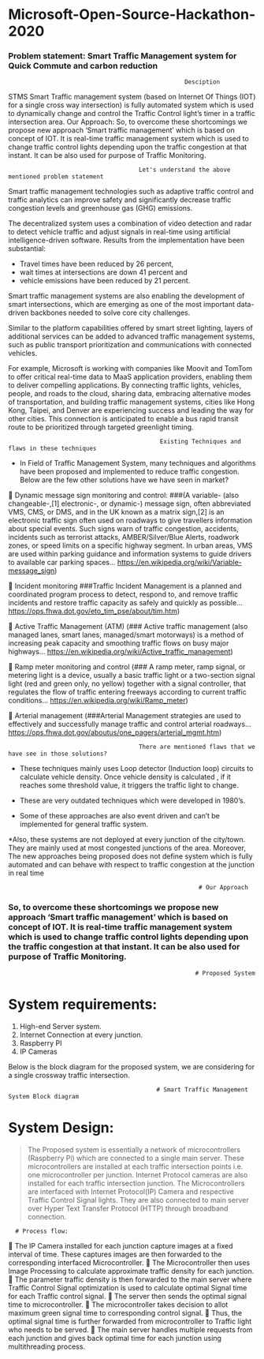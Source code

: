 # Microsoft-Open-Source-Hackathon-2020

### Problem statement: Smart Traffic Management system for Quick Commute and carbon reduction

                                                      Desciption
STMS Smart Traffic management system (based on Internet Of Things (IOT) for a single cross way intersection) is fully automated system which is used to dynamically change and control the Traffic Control light’s timer in a traffic intersection area.
Our Approach:
So, to overcome these shortcomings we propose new approach ‘Smart traffic management’ which is based on concept of IOT.
It is real-time traffic management system which is used to change traffic control lights depending upon the traffic congestion at that instant.
It can be also used for purpose of Traffic Monitoring.

      
                                         Let's understand the above mentioned problem statement
                                        
Smart traffic management technologies such as adaptive traffic control and traffic analytics can improve safety and significantly decrease traffic congestion levels and greenhouse gas (GHG) emissions.

The decentralized system uses a combination of video detection and radar to detect vehicle traffic and adjust signals in real-time using artificial intelligence-driven software. Results from the implementation have been substantial: 
* Travel times have been reduced by 26 percent, 
* wait times at intersections are down 41 percent and 
* vehicle emissions have been reduced by 21 percent.  

Smart traffic management systems are also enabling the development of smart intersections, which are emerging as one of the most important data-driven backbones needed to solve core city challenges.

Similar to the platform capabilities offered by smart street lighting, layers of additional services can be added to advanced traffic management systems, such as public transport prioritization and communications with connected vehicles.

For example, Microsoft is working with companies like Moovit and TomTom to offer critical real-time data to MaaS application providers, enabling them to deliver compelling applications. By connecting traffic lights, vehicles, people, and roads to the cloud, sharing data, embracing alternative modes of transportation, and building traffic management systems, cities like Hong Kong, Taipei, and Denver are experiencing success and leading the way for other cities. This connection is anticipated to enable a bus rapid transit route to be prioritized through targeted greenlight timing.

                                               Existing Techniques and flaws in these techniques
* In Field of Traffic Management System, many techniques and algorithms have been proposed and implemented to reduce traffic congestion.
Below are the few other solutions have we have seen in market? 
 
 Dynamic message sign monitoring and control: ###(A variable- (also changeable-,[1] electronic-, or dynamic-) message sign, often abbreviated VMS, CMS, or DMS, and in the UK known as a matrix sign,[2] is an electronic traffic sign often used on roadways to give travellers information about special events. Such signs warn of traffic congestion, accidents, incidents such as terrorist attacks, AMBER/Silver/Blue Alerts, roadwork zones, or speed limits on a specific highway segment. In urban areas, VMS are used within parking guidance and information systems to guide drivers to available car parking spaces... https://en.wikipedia.org/wiki/Variable-message_sign)

 Incident monitoring ###Traffic Incident Management is a planned and coordinated program process to detect, respond to, and remove traffic incidents and restore traffic capacity as safely and quickly as possible... https://ops.fhwa.dot.gov/eto_tim_pse/about/tim.htm)

 Active Traffic Management (ATM) (### Active traffic management (also managed lanes, smart lanes, managed/smart motorways) is a method of increasing peak capacity and smoothing traffic flows on busy major highways... https://en.wikipedia.org/wiki/Active_traffic_management) 

 Ramp meter monitoring and control (### A ramp meter, ramp signal, or metering light is a device, usually a basic traffic light or a two-section signal light (red and green only, no yellow) together with a signal controller, that regulates the flow of traffic entering freeways according to current traffic conditions... https://en.wikipedia.org/wiki/Ramp_meter)

 Arterial management (###Arterial Management strategies are used to effectively and successfully manage traffic and control arterial roadways... https://ops.fhwa.dot.gov/aboutus/one_pagers/arterial_mgmt.htm)

                                         There are mentioned flaws that we have see in those solutions?
 
* These techniques mainly uses Loop detector (Induction loop) circuits to calculate vehicle density. Once vehicle density is calculated , if it reaches some threshold value, it triggers the traffic light to change.  
 
* These are very outdated techniques which were developed in 1980’s. 
 
* Some of these approaches are also event driven and can’t be implemented for general traffic system. 
 
*Also, these systems are not deployed at every junction of the city/town. They are mainly used at most congested junctions of the area. Moreover, The new approaches being proposed does not define system which is fully automated and can behave with respect to traffic congestion at the junction in real time 


                                                          # Our Approach
### So, to overcome these shortcomings we propose new approach ‘Smart traffic management’ which is based on concept of IOT. It is real-time traffic management system which is used to change traffic control lights depending upon the traffic congestion at that instant. It can be also used for purpose of Traffic Monitoring. 


                                                         # Proposed System 
# System requirements: 
 
1) High-end Server system. 
2) Internet Connection at every junction.  
3) Raspberry PI  
4) IP Cameras
 
Below is the block diagram for the proposed system, we are considering for a single crossway traffic intersection. 


                                              # Smart Traffic Management System Block diagram 
# System Design: 
 
> The Proposed system is essentially a network of microcontrollers (Raspberry Pi) which are connected to a single main server. 
> These microcontrollers are installed at each traffic intersection points i.e. one microcontroller per junction. 
> Internet Protocol cameras are also installed for each traffic intersection junction. 
> The Microcontrollers are interfaced with Internet Protocol(IP) Camera and respective Traffic Control Signal lights. They are also connected to main server over Hyper Text Transfer Protocol (HTTP) through broadband connection. 
  
      # Process flow:
 The IP Camera installed for each junction capture images at a fixed interval of time. These captures images are then forwarded to the corresponding interfaced Microcontroller. 
 The Microcontroller then uses Image Processing to calculate approximate traffic density for each junction. 
 The parameter traffic density is then forwarded to the main server where Traffic Control Signal optimization is used to calculate optimal Signal time for each Traffic control signal. 
 The server then sends the optimal signal time to microcontroller. 
 The microcontroller takes decision to allot maximum green signal time to corresponding control signal. 
 Thus, the optimal signal time is further forwarded from microcontroller to Traffic light who needs to be served. 
 The main server handles multiple requests from each junction and gives back optimal time for each junction using multithreading process. 
